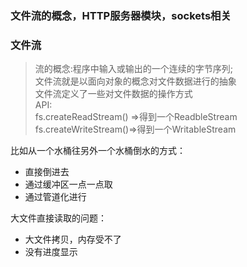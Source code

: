 ### 文件流的概念，HTTP服务器模块，sockets相关

### 文件流
> 流的概念:程序中输入或输出的一个连续的字节序列;  
> 文件流就是以面向对象的概念对文件数据进行的抽象  
> 文件流定义了一些对文件数据的操作方式  
API:  
fs.createReadStream() =>得到一个ReadbleStream  
fs.createWriteStream()=>得到一个WritableStream

比如从一个水桶往另外一个水桶倒水的方式：
* 直接倒进去
* 通过缓冲区一点一点取
* 通过管道化进行

大文件直接读取的问题：
* 大文件拷贝，内存受不了
* 没有进度显示

